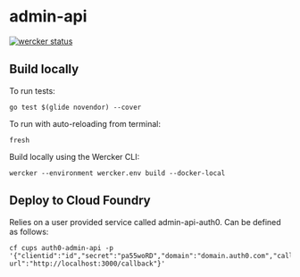 # admin-api

[![wercker status](https://app.wercker.com/status/20b14e1ac5148b29db7e619c1ffd9b45/s/master "wercker status")](https://app.wercker.com/project/byKey/20b14e1ac5148b29db7e619c1ffd9b45)


## Build locally
To run tests:

    go test $(glide novendor) --cover

To run with auto-reloading from terminal:

    fresh

Build locally using the Wercker CLI:

    wercker --environment wercker.env build --docker-local



## Deploy to Cloud Foundry

Relies on a user provided service called admin-api-auth0. Can be defined as follows:

    cf cups auth0-admin-api -p '{"clientid":"id","secret":"pa55woRD","domain":"domain.auth0.com","callback-url":"http://localhost:3000/callback"}'
